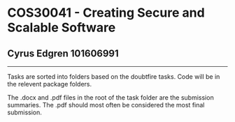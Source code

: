 # COS30041 - Creating Secure and Scalable Software
## Cyrus Edgren 101606991
---
Tasks are sorted into folders based on the doubtfire tasks.
Code will be in the relevent package folders.

The .docx and .pdf files in the root of the task folder are the submission summaries. 
The .pdf should most often be considered the most final submission. 